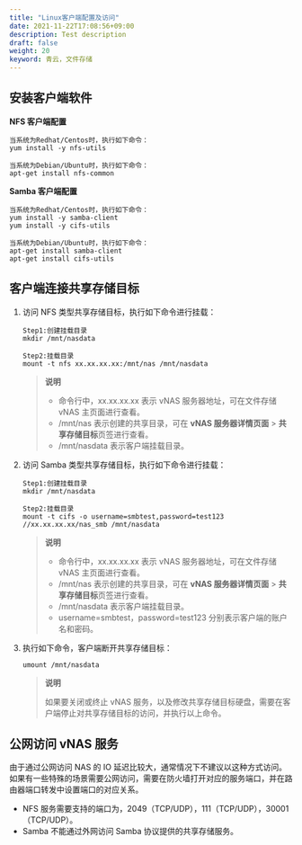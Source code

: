 ```yaml
---
title: "Linux客户端配置及访问"
date: 2021-11-22T17:08:56+09:00
description: Test description
draft: false
weight: 20
keyword: 青云，文件存储
---
```


## 安装客户端软件

**NFS 客户端配置**

```
当系统为Redhat/Centos时，执行如下命令：
yum install -y nfs-utils

当系统为Debian/Ubuntu时，执行如下命令：
apt-get install nfs-common
```

**Samba 客户端配置**

```
当系统为Redhat/Centos时，执行如下命令：
yum install -y samba-client
yum install -y cifs-utils

当系统为Debian/Ubuntu时，执行如下命令：
apt-get install samba-client
apt-get install cifs-utils
```

## 客户端连接共享存储目标

1. 访问 NFS 类型共享存储目标，执行如下命令进行挂载：

   ```
   Step1:创建挂载目录
   mkdir /mnt/nasdata
   
   Step2:挂载目录
   mount -t nfs xx.xx.xx.xx:/mnt/nas /mnt/nasdata
   ```

   > **说明**
   >
   > + 命令行中，xx.xx.xx.xx 表示 vNAS 服务器地址，可在文件存储 vNAS 主页面进行查看。
   > + /mnt/nas 表示创建的共享目录，可在 **vNAS 服务器详情页面** > **共享存储目标**页签进行查看。
   > + /mnt/nasdata 表示客户端挂载目录。

2. 访问 Samba 类型共享存储目标，执行如下命令进行挂载：

   ```
   Step1:创建挂载目录
   mkdir /mnt/nasdata
   
   Step2:挂载目录
   mount -t cifs -o username=smbtest,password=test123 //xx.xx.xx.xx/nas_smb /mnt/nasdata
   ```

   > **说明**
   >
   > + 命令行中，xx.xx.xx.xx 表示 vNAS 服务器地址，可在文件存储 vNAS 主页面进行查看。
   > + /mnt/nas 表示创建的共享目录，可在 **vNAS 服务器详情页面** > **共享存储目标**页签进行查看。
   > + /mnt/nasdata 表示客户端挂载目录。
   > + username=smbtest，password=test123 分别表示客户端的账户名和密码。

3. 执行如下命令，客户端断开共享存储目标：

   ```
   umount /mnt/nasdata
   ```

   > **说明**
   >
   > 如果要关闭或终止 vNAS 服务，以及修改共享存储目标硬盘，需要在客户端停止对共享存储目标的访问，并执行以上命令。

## 公网访问 vNAS 服务

由于通过公网访问 NAS 的 IO 延迟比较大，通常情况下不建议以这种方式访问。 如果有一些特殊的场景需要公网访问，需要在防火墙打开对应的服务端口，并在路由器端口转发中设置端口的对应关系。

- NFS 服务需要支持的端口为，2049（TCP/UDP），111（TCP/UDP），30001（TCP/UDP）。
- Samba 不能通过外网访问 Samba 协议提供的共享存储服务。